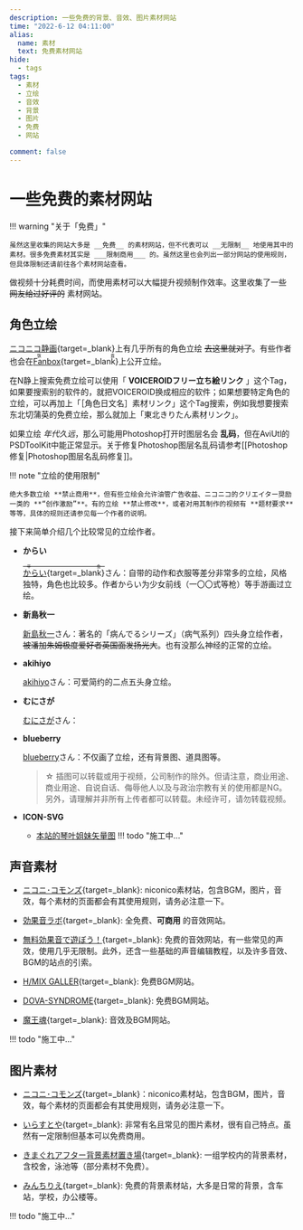 ```yaml
---
description: 一些免费的背景、音效、图片素材网站
time: "2022-6-12 04:11:00"
alias:
  name: 素材
  text: 免费素材网站
hide:
  - tags
tags:
  - 素材
  - 立绘
  - 音效
  - 背景
  - 图片
  - 免费
  - 网站

comment: false
---
```


# 一些免费的素材网站

!!! warning "关于「免费」"

    虽然这里收集的网站大多是 __免费__ 的素材网站，但不代表可以 __无限制__ 地使用其中的素材。很多免费素材其实是 ___限制商用___ 的。虽然这里也会列出一部分网站的使用规则，但具体限制还请前往各个素材网站查看。

做视频十分耗费时间，而使用素材可以大幅提升视频制作效率。这里收集了一些 <strike>网友给过好评的</strike> 素材网站。

## **角色立绘**

[ニコニコ静画](https://seiga.nicovideo.jp){target=_blank}上有几乎所有的角色立绘 <strike>去这里就对了</strike>。有些作者也会在<ruby>[Fanbox](https://www.fanbox.cc/){target=_blank}<rt>饭盒</rt></ruby>上公开立绘。

在N静上搜索免费立绘可以使用「 **VOICEROIDフリー立ち絵リンク** 」这个Tag，如果要搜索别的软件的，就把VOICEROID换成相应的软件；如果想要特定角色的立绘，可以再加上「［角色日文名］素材リンク」这个Tag搜索，例如我想要搜索东北切蒲英的免费立绘，那么就加上「東北きりたん素材リンク」。

如果立绘 *年代久远*，那么可能用Photoshop打开时图层名会 **乱码**，但在AviUtl的PSDToolKit中能正常显示。关于修复Photoshop图层名乱码请参考[[Photoshop修复|Photoshop图层名乱码修复]]。

!!! note "立绘的使用限制"

    绝大多数立绘 **禁止商用**，但有些立绘会允许油管广告收益、ニコニコ的クリエイター奨励一类的 **“创作激励”**。有的立绘 **禁止修改**，或者对用其制作的视频有 **题材要求** 等等，具体的规则还请参见每一个作者的说明。

接下来简单介绍几个比较常见的立绘作者。

- **からい**

    <ruby>[からい](https://seiga.nicovideo.jp/user/illust/12960693){target=_blank}<rt><strike>平鱼</strike></rt></ruby>さん：自带的动作和衣服等差分非常多的立绘，风格独特，角色也比较多。作者からい为少女前线（一〇〇式等枪）等手游画过立绘。

- **新島秋一**

    [新島秋一](https://seiga.nicovideo.jp/user/illust/16787311)さん：著名的「病んでるシリーズ」（病气系列）四头身立绘作者，<strike>被潘加朱姆极度爱好者英国面发扬光大</strike>。也有没那么神经的正常的立绘。

- **akihiyo**

    [akihiyo](https://seiga.nicovideo.jp/user/illust/20132633)さん：可爱简约的二点五头身立绘。

- **むにさが**

    [むにさが](https://seiga.nicovideo.jp/user/illust/6439871)さん：

- **blueberry**

    [blueberry](https://seiga.nicovideo.jp/user/illust/1584023)さん：不仅画了立绘，还有背景图、道具图等。
	> ☆ 插图可以转载或用于视频，公司制作的除外。但请注意，商业用途、商业用途、自说自话、侮辱他人以及与政治宗教有关的使用都是NG。另外，请理解并非所有上传者都可以转载。未经许可，请勿转载视频。
- **ICON-SVG**
  - [本站的琴叶姐妹矢量图](https://www.echikara.net/voiceroid/2021-04-25/1497/)
!!! todo "施工中..."

## **声音素材**

- [ニコニ･コモンズ](https://commons.nicovideo.jp/){target=_blank}: niconico素材站，包含BGM，图片，音效，每个素材的页面都会有其使用规则，请务必注意一下。

- [効果音ラボ](https://soundeffect-lab.info/){target=_blank}: 全免费、**可商用** 的音效网站。

- [無料効果音で遊ぼう！](https://taira-komori.jpn.org/){target=_blank}: 免费的音效网站，有一些常见的声效，使用几乎无限制。此外，还含一些基础的声音编辑教程，以及许多音效、BGM的站点的引索。

- [H/MIX GALLER](http://www.hmix.net/){target=_blank}: 免费BGM网站。

- [DOVA-SYNDROME](https://dova-s.jp/){target=_blank}: 免费BGM网站。

- [魔王魂](https://maou.audio/){target=_blank}: 音效及BGM网站。

!!! todo "施工中..."

## **图片素材**

- [ニコニ･コモンズ](https://commons.nicovideo.jp/){target=_blank}：niconico素材站，包含BGM，图片，音效，每个素材的页面都会有其使用规则，请务必注意一下。

- [いらすとや](https://www.irasutoya.com/){target=_blank}: 非常有名且常见的图片素材，很有自己特点。虽然有一定限制但基本可以免费商用。

- [きまぐれアフター背景素材置き場](https://k-after.at.webry.info/){target=_blank}: 一组学校内的背景素材，含校舍，泳池等（部分素材不免费）。

- [みんちりえ](https://min-chi.material.jp/){target=_blank}: 免费的背景素材站，大多是日常的背景，含车站，学校，办公楼等。



!!! todo "施工中..."
